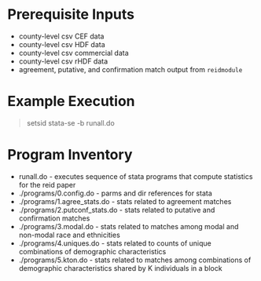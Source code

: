 # Prerequisite Inputs
* county-level csv CEF data
* county-level csv HDF data
* county-level csv commercial data
* county-level csv rHDF data
* agreement, putative, and confirmation match output from `reidmodule`

# Example Execution

>setsid stata-se -b runall.do

# Program Inventory
* runall.do - executes sequence of stata programs that compute statistics for the reid paper
* ./programs/0.config.do - parms and dir references for stata
* ./programs/1.agree_stats.do - stats related to agreement matches
* ./programs/2.putconf_stats.do - stats related to putative and confirmation matches
* ./programs/3.modal.do - stats related to matches among modal and non-modal race and ethnicities
* ./programs/4.uniques.do - stats related to counts of unique combinations of demographic characteristics
* ./programs/5.kton.do - stats related to matches among combinations of demographic characteristics shared by K individuals in a block


